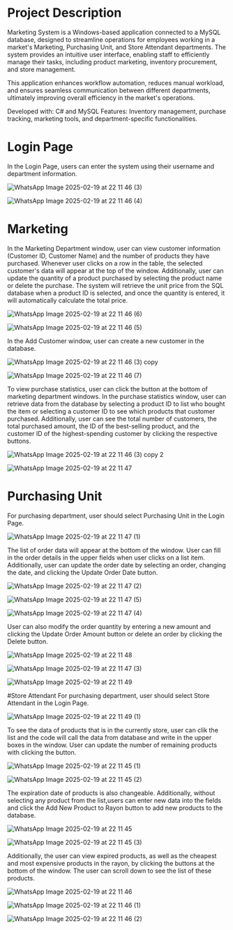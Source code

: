 # Project Description
Marketing System is a Windows-based application connected to a MySQL database, designed to streamline operations for employees working in a market's Marketing, Purchasing Unit, and Store Attendant departments. The system provides an intuitive user interface, enabling staff to efficiently manage their tasks, including product marketing, inventory procurement, and store management.

This application enhances workflow automation, reduces manual workload, and ensures seamless communication between different departments, ultimately improving overall efficiency in the market's operations.

Developed with: C# and MySQL
Features: Inventory management, purchase tracking, marketing tools, and department-specific functionalities.

# Login Page
In the Login Page, users can enter the system using their username and department information.

![WhatsApp Image 2025-02-19 at 22 11 46 (3)](https://github.com/user-attachments/assets/b8f8a48f-e18a-4717-858f-38c36f51b95d)

![WhatsApp Image 2025-02-19 at 22 11 46 (4)](https://github.com/user-attachments/assets/9c382fbd-f9a5-4e42-878a-b05bf95cbdfb)

# Marketing
In the Marketing Department window, user can view customer information (Customer ID, Customer Name) and the number of products they have purchased. Whenever user clicks on a row in the table, the selected customer's data will appear at the top of the window. Additionally, user can update the quantity of a product purchased by selecting the product name or delete the purchase. The system will retrieve the unit price from the SQL database when a product ID is selected, and once the quantity is entered, it will automatically calculate the total price.

![WhatsApp Image 2025-02-19 at 22 11 46 (6)](https://github.com/user-attachments/assets/4eb9b6ee-402e-4832-a7ab-4625e6db7067)

![WhatsApp Image 2025-02-19 at 22 11 46 (5)](https://github.com/user-attachments/assets/c90c7365-4404-4042-be65-cc485a049fbd)


In the Add Customer window, user can create a new customer in the database.

![WhatsApp Image 2025-02-19 at 22 11 46 (3) copy](https://github.com/user-attachments/assets/f33d892a-3f49-4441-bafb-96d6abea994a)

![WhatsApp Image 2025-02-19 at 22 11 46 (7)](https://github.com/user-attachments/assets/d3d83dc7-8b3d-43d1-bb3e-0924cbe8e8cd)

To view purchase statistics, user can click the button at the bottom of marketing department windows. In the purchase statistics window, user can retrieve data from the database by selecting a product ID to list who bought the item or selecting a customer ID to see which products that customer purchased. Additionally, user can see the total number of customers, the total purchased amount, the ID of the best-selling product, and the customer ID of the highest-spending customer by clicking the respective buttons.

![WhatsApp Image 2025-02-19 at 22 11 46 (3) copy 2](https://github.com/user-attachments/assets/802c36b4-f0bf-4241-97e2-0408032d00dc)

![WhatsApp Image 2025-02-19 at 22 11 47](https://github.com/user-attachments/assets/aaa82ea9-fc54-4874-beed-2fef846c2728)

# Purchasing Unit
For purchasing department, user should select Purchasing Unit in the Login Page.

![WhatsApp Image 2025-02-19 at 22 11 47 (1)](https://github.com/user-attachments/assets/6402a04a-51ff-4daa-b190-ac9dfe2a612b)

The list of order data will appear at the bottom of the window. User can fill in the order details in the upper fields when user clicks on a list item. Additionally, user can update the order date by selecting an order, changing the date, and clicking the Update Order Date button.

![WhatsApp Image 2025-02-19 at 22 11 47 (2)](https://github.com/user-attachments/assets/af924b17-7d11-4c14-a474-6ab039c807cd)

![WhatsApp Image 2025-02-19 at 22 11 47 (5)](https://github.com/user-attachments/assets/b7895b94-a13a-4343-ae91-d561554ce43f)

![WhatsApp Image 2025-02-19 at 22 11 47 (4)](https://github.com/user-attachments/assets/c74a4a82-17c2-47ba-90d2-f7e95636c3df)

User can also modify the order quantity by entering a new amount and clicking the Update Order Amount button or delete an order by clicking the Delete button.

![WhatsApp Image 2025-02-19 at 22 11 48](https://github.com/user-attachments/assets/95736e5b-3c2a-412e-b4db-ecd89c8939f1)

![WhatsApp Image 2025-02-19 at 22 11 47 (3)](https://github.com/user-attachments/assets/7e0578a4-561b-4966-8b42-aea47e1e6d4e)

![WhatsApp Image 2025-02-19 at 22 11 49](https://github.com/user-attachments/assets/86c277af-bb4e-4e4f-b620-0d315b10828b)

#Store Attendant
For purchasing department, user should select Store Attendant in the Login Page.

![WhatsApp Image 2025-02-19 at 22 11 49 (1)](https://github.com/user-attachments/assets/7db2ec4d-ae87-4653-846e-300351ec3c39)

To see the data of products that is in the currently store, user can clik the list and the code will call the data from database and write in the upper boxes in the window. User can update the number of remaining products with clicking the button. 

![WhatsApp Image 2025-02-19 at 22 11 45 (1)](https://github.com/user-attachments/assets/ae247aef-e44f-41f5-a646-4daab032362d)

![WhatsApp Image 2025-02-19 at 22 11 45 (2)](https://github.com/user-attachments/assets/d96eb71a-dd59-4486-a996-bb5f245da145)

The expiration date of products is also changeable. Additionally, without selecting any product from the list,users can enter new data into the fields and click the Add New Product to Rayon button to add new products to the database.

![WhatsApp Image 2025-02-19 at 22 11 45](https://github.com/user-attachments/assets/6d4124ad-2557-4314-a20a-6594f1dcb551)

![WhatsApp Image 2025-02-19 at 22 11 45 (3)](https://github.com/user-attachments/assets/8d92e2fc-de51-4f39-9e2e-76b99e104fc2)

Additionally, the user can view expired products, as well as the cheapest and most expensive products in the rayon, by clicking the buttons at the bottom of the window. The user can scroll down to see the list of these products.

![WhatsApp Image 2025-02-19 at 22 11 46](https://github.com/user-attachments/assets/9e99b56e-1c9f-4ea2-85be-870165400105)

![WhatsApp Image 2025-02-19 at 22 11 46 (1)](https://github.com/user-attachments/assets/f6268c42-f931-4a19-8ebf-6c9733f6e063)

![WhatsApp Image 2025-02-19 at 22 11 46 (2)](https://github.com/user-attachments/assets/21ecaeed-abd8-4630-9df1-d5f71a361809)

